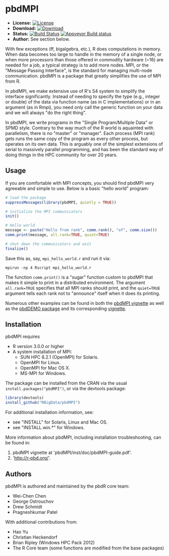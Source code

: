 # pbdMPI

* **License:** [![License](http://img.shields.io/badge/license-MPL%202-orange.svg?style=flat)](https://www.mozilla.org/MPL/2.0/)
* **Download:** [![Download](http://cranlogs.r-pkg.org/badges/pbdMPI)](https://cran.r-project.org/package=pbdMPI)
* **Status:** [![Build Status](https://travis-ci.org/snoweye/pbdMPI.png)](https://travis-ci.org/snoweye/pbdMPI) [![Appveyor Build status](https://ci.appveyor.com/api/projects/status/32r7s2skrgm9ubva?svg=true)](https://ci.appveyor.com/project/snoweye/pbdMPI)
* **Author:** See section below.


With few exceptions (ff, bigalgebra, etc.), R does computations in memory.
When data becomes too large to handle in the memory of a single node, or
when more processors than those offered in commodity hardware (~16) are needed
for a job, a typical strategy is to add more nodes.  MPI, or the
"Message Passing Interface", is the standard for managing multi-node
communication.  pbdMPI is a package that greatly simplifies the use of MPI from
R.

In pbdMPI, we make extensive use of R's S4 system to simplify the interface
significantly.  Instead of needing to specify the type (e.g., integer or double)
of the data via function name (as in C implementations) or in an argument (as 
in Rmpi), you need only call the generic function on your data and we will 
always "do the right thing".

In pbdMPI, we write programs in the "Single Program/Multiple Data" or SPMD
style.  Contrary to the way much of the R world is aquainted with parallelism,
there is no "master" or "manager".  Each process (MPI rank) gets runs the same
copy of the program as every other process, but operates on its own data.  This
is arguably one of the simplest extensions of serial to massively parallel
programming, and has been the standard way of doing things in the HPC community
for over 20 years.



## Usage

If you are comfortable with MPI concepts, you should find pbdMPI very agreeable
and simple to use.  Below is a basic "hello world" program:

```r
# load the package
suppressMessages(library(pbdMPI, quietly = TRUE))

# initialize the MPI communicators
init()

# Hello world
message <- paste("Hello from rank", comm.rank(), "of", comm.size())
comm.print(message, all.rank=TRUE, quiet=TRUE)

# shut down the communicators and exit
finalize()
```

Save this as, say, `mpi_hello_world.r` and run it via:

```
mpirun -np 4 Rscript mpi_hello_world.r
```

The function `comm.print()` is a "sugar" function custom to pbdMPI that makes it
simple to print in a distributed environment.  The argument `all.rank=TRUE`
specifies that all MPI ranks should print, and the `quiet=TRUE` argument
tells each rank not to "announce" itself when it does its printing.

Numerous other examples can be found in both the
[pbdMPI vignette](https://cran.r-project.org/package=pbdMPI)
as well as the [pbdDEMO package](https://github.com/RBigData/pbdDEMO)
and its corresponding [vignette](https://cran.r-project.org/package=pbdDEMO).



## Installation

pbdMPI requires
* R version 3.0.0 or higher
* A system installation of MPI:
  - SUN HPC 8.2.1 (OpenMPI) for Solaris.
  - OpenMPI for Linux.
  - OpenMPI for Mac OS X.
  - MS-MPI for Windows.

The package can be installed from the CRAN via the usual
`install.packages("pbdMPI")`, or via the devtools package:

```r
library(devtools)
install_github("RBigData/pbdMPI")
```

For additional installation information, see: 
  - see "INSTALL" for Solaris, Linux and Mac OS.
  - see "INSTALL.win.*" for Windows.


More information about pbdMPI, including installation troubleshooting,
can be found in:

1. pbdMPI vignette at 'pbdMPI/inst/doc/pbdMPI-guide.pdf'.
2. 'http://r-pbd.org/'.



## Authors

pbdMPI is authored and maintained by the pbdR core team:
* Wei-Chen Chen
* George Ostrouchov
* Drew Schmidt
* Pragneshkumar Patel

With additional contributions from:
* Hao Yu
* Christian Heckendorf
* Brian Ripley (Windows HPC Pack 2012)
* The R Core team (some functions are modified from the base packages)

